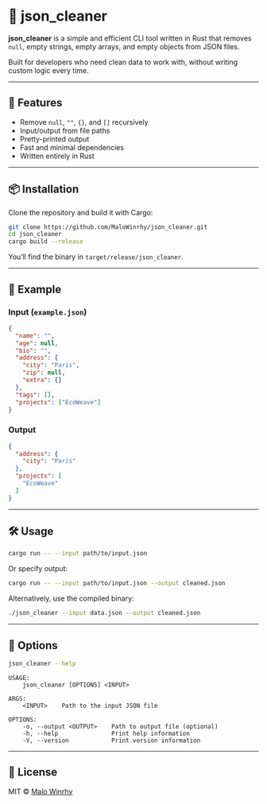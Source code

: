 
# 🧹 json_cleaner

**json_cleaner** is a simple and efficient CLI tool written in Rust that removes `null`, empty strings, empty arrays, and empty objects from JSON files.

Built for developers who need clean data to work with, without writing custom logic every time.

---

## 🚀 Features

-  Remove `null`, `""`, `{}`, and `[]` recursively
-  Input/output from file paths
-  Pretty-printed output
-  Fast and minimal dependencies
-  Written entirely in Rust

---

## 📦 Installation

Clone the repository and build it with Cargo:

```bash
git clone https://github.com/MaloWinrhy/json_cleaner.git
cd json_cleaner
cargo build --release
```

You’ll find the binary in `target/release/json_cleaner`.

---

## 🧪 Example

### Input (`example.json`)

```json
{
  "name": "",
  "age": null,
  "bio": "",
  "address": {
    "city": "Paris",
    "zip": null,
    "extra": {}
  },
  "tags": [],
  "projects": ["EcoWeave"]
}
```

### Output

```json
{
  "address": {
    "city": "Paris"
  },
  "projects": [
    "EcoWeave"
  ]
}
```

---

## 🛠️ Usage

```bash
cargo run -- --input path/to/input.json
```

Or specify output:

```bash
cargo run -- --input path/to/input.json --output cleaned.json
```

Alternatively, use the compiled binary:

```bash
./json_cleaner --input data.json --output cleaned.json
```

---

## 🧰 Options

```bash
json_cleaner --help
```

```
USAGE:
    json_cleaner [OPTIONS] <INPUT>

ARGS:
    <INPUT>    Path to the input JSON file

OPTIONS:
    -o, --output <OUTPUT>    Path to output file (optional)
    -h, --help               Print help information
    -V, --version            Print version information
```

---

## 📜 License

MIT © [Malo Winrhy](https://github.com/MaloWinrhy)